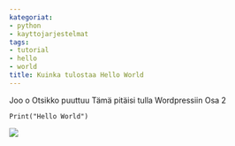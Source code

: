 ```yaml
---
kategoriat:
- python
- kayttojarjestelmat
tags:
- tutorial
- hello
- world
title: Kuinka tulostaa Hello World
---
```

Joo o Otsikko puuttuu
Tämä pitäisi tulla Wordpressiin Osa 2

```
Print("Hello World")
```
![](https://datahavu.fi/wp-content/uploads/2025/03/Pasted-image-20250313171856.png)